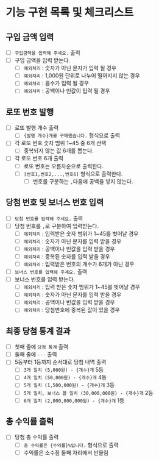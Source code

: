 # 기능 구현 목록 및 체크리스트
## 구입 금액 입력
- [ ] `구입금액을 입력해 주세요.` 출력
- [ ] 구입 금액을 입력 받는다.
  - [ ] `예외처리` : 숫자가 아닌 문자가 입력 될 경우
  - [ ] `예외처리` : 1,000원 단위로 나누어 떨어지지 않는 경우
  - [ ] `예외처리` : 음수가 입력 될 경우
  - [ ] `예외처리` : 공백이나 빈값이 입력 될 경우
## 로또 번호 발행
- [ ] 로또 발행 개수 출력
  - [ ] `{발행 개수}개를 구매했습니다.` 형식으로 출력
- [ ] 각 로또 번호 숫자 범위 1~45 중  6개 선택
  - [ ] 중복되지 않는 값 6개를 뽑는다.
- [ ] 각 로또 번호 6개 출력
  - [ ] 로또 번호는 오름차순으로 출력한다.
  - [ ] `[번호1,번호2,...,번호6]` 형식으로 출력한다.
    - [ ] 번호를 구분하는 `,`다음에 공백을 넣지 않는다.
## 당첨 번호 및 보너스 번호 입력
- [ ] `당첨 번호를 입력해 주세요.` 출력
- [ ] 당첨 번호를 `,`로 구분하여 입력받는다.
  - [ ] `예외처리` : 입력받은 숫자 범위가 1~45를 벗어날 경우
  - [ ] `예외처리` : 숫자가 아닌 문자를 입력 받을 경우
  - [ ] `예외처리` : 공백이나 빈값을 입력 받을 경우
  - [ ] `예외처리` : 중복된 숫자를 입력 받을 경우
  - [ ] `예외처리` : 입력받은 번호의 개수가 6개가 아닌 경우
- [ ] `보너스 번호를 입력해 주세요.` 출력
- [ ] 보너스 번호를 입력 받는다.
  - [ ] `예외처리` : 입력 받은 숫자 범위가 1~45를 벗어날 경우
  - [ ] `예외처리` : 숫자가 아닌 문자를 입력 받을 경우
  - [ ] `예외처리` : 공백이나 빈값을 입력 받을 경우
  - [ ] `예외처리` : 당첨번호에 중복된 값이 있을 경우
## 최종 당첨 통계 결과
- [ ] 첫째 줄에 `당첨 통계` 출력
- [ ] 둘째 줄에 `---` 출력
- [ ] 5등부터 1등까지 순서대로 당첨 내역 출력
  - [ ] `3개 일치 (5,000원) - {개수}개` 5등
  - [ ] `4개 일치 (50,000원) - {개수}개` 4등
  - [ ] `5개 일치 (1,500,000원) - {개수}개` 3등
  - [ ] `5개 일치, 보너스 볼 일치 (30,000,000원) - {개수}개` 2등
  - [ ] `6개 일치 (2,000,000,000원) - {개수}개` 1등
## 총 수익률 출력
- [ ] 당첨 총 수익률 출력
  - [ ] `총 수익률은 {수익률}%입니다.` 형식으로 출력
  - [ ] 수익률은 소수점 둘째 자리에서 반올림